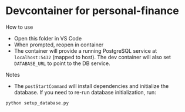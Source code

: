 # Devcontainer for personal-finance

How to use

- Open this folder in VS Code
- When prompted, reopen in container
- The container will provide a running PostgreSQL service at `localhost:5432` (mapped to host). The dev container will also set `DATABASE_URL` to point to the DB service.

Notes

- The `postStartCommand` will install dependencies and initialize the database. If you need to re-run database initialization, run:

```bash
python setup_database.py
```
